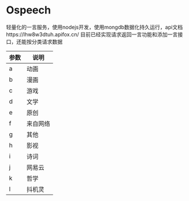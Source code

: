 # Ospeech
轻量化的一言服务，使用nodejs开发，使用mongdb数据化持久运行，api文档https://lhw8w3dtuh.apifox.cn/
目前已经实现请求返回一言功能和添加一言接口，还能按分类请求数据

<table><thead><tr><th>参数</th><th>说明</th></tr></thead><tbody><tr><td>a</td><td>动画</td></tr><tr><td>b</td><td>漫画</td></tr><tr><td>c</td><td>游戏</td></tr><tr><td>d</td><td>文学</td></tr><tr><td>e</td><td>原创</td></tr><tr><td>f</td><td>来自网络</td></tr><tr><td>g</td><td>其他</td></tr><tr><td>h</td><td>影视</td></tr><tr><td>i</td><td>诗词</td></tr><tr><td>j</td><td>网易云</td></tr><tr><td>k</td><td>哲学</td></tr><tr><td>l</td><td>抖机灵</td></tr><tr></tr></tbody></table>
